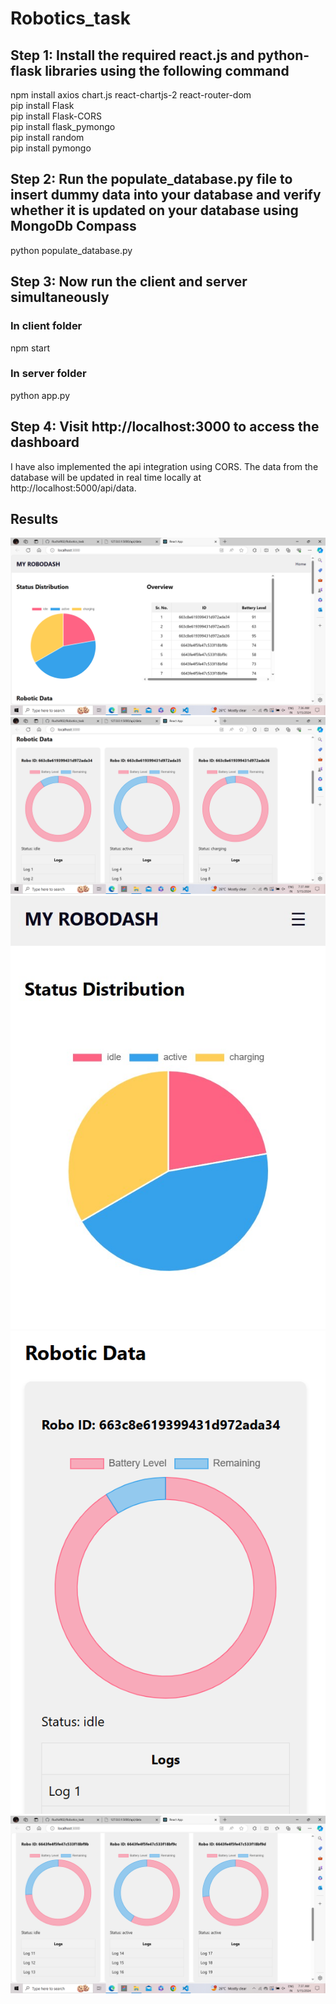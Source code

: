 # Robotics_task
## Step 1: Install the required react.js and python-flask libraries using the following command
npm install axios chart.js react-chartjs-2 react-router-dom <br>
pip install Flask<br>
pip install Flask-CORS<br>
pip install flask_pymongo<br>
pip install random<br>
pip install pymongo<br>

## Step 2: Run the populate_database.py file to insert dummy data into your database and verify whether it is updated on your database using MongoDb Compass
python populate_database.py

## Step 3: Now run the client and server simultaneously
### In client folder
npm start
### In server folder
python app.py

## Step 4: Visit http://localhost:3000 to access the dashboard

I have also implemented the api integration using CORS. The data from the database will be updated in real time locally at http://localhost:5000/api/data.

## Results
![Image 5](https://github.com/RuchirR02/Robotics_task/blob/main/Screenshot%20(600).png?raw=true)
![Image 4](https://github.com/RuchirR02/Robotics_task/blob/main/Screenshot%20(601).png?raw=true)
![Image 3](https://github.com/RuchirR02/Robotics_task/blob/main/hom.jpg?raw=true)
![Image 2](https://github.com/RuchirR02/Robotics_task/blob/main/image.png?raw=true)
![Image 1](https://github.com/RuchirR02/Robotics_task/blob/main/Screenshot%20(602).png?raw=true)


